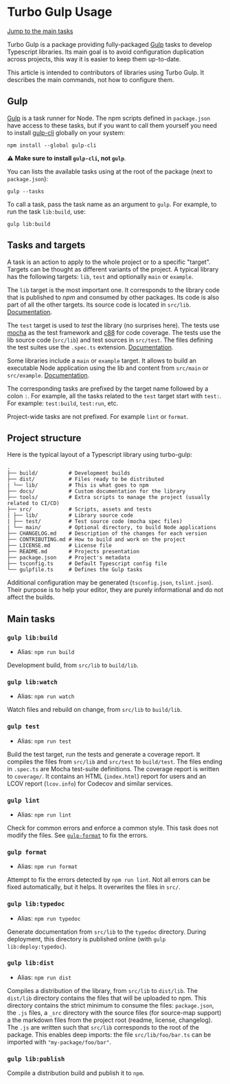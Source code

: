 # Turbo Gulp Usage

[Jump to the main tasks](#main-tasks)

Turbo Gulp is a package providing fully-packaged [Gulp](https://gulpjs.com/) tasks to develop
Typescript libraries. Its main goal is to avoid configuration duplication across projects, this way
it is easier to keep them up-to-date.

This article is intended to contributors of libraries using Turbo Gulp. It describes the main
commands, not how to configure them.

## Gulp

[Gulp](https://gulpjs.com/) is a task runner for Node. The npm scripts defined in `package.json`
have access to these tasks, but if you want to call them yourself you need to install
[gulp-cli](https://www.npmjs.com/package/gulp-cli) globally on your system:

```
npm install --global gulp-cli
```

**⚠ Make sure to install `gulp-cli`, not `gulp`**.

You can lists the available tasks using at the root of the package (next to `package.json`):

```
gulp --tasks
```

To call a task, pass the task name as an argument to `gulp`. For example, to run the task
`lib:build`, use:

```
gulp lib:build
```

## Tasks and targets

A task is an action to apply to the whole project or to a specific "target".
Targets can be thought as different variants of the project. A typical library
has the following targets: `lib`, `test` and optionally `main` or `example`.

The `lib` target is the most important one. It corresponds to the library code
that is published to _npm_ and consumed by other packages. Its code is also
part of all the other targets. Its source code is located in `src/lib`.
[Documentation](https://demurgos.github.io/turbo-gulp/modules/targets_lib.html).

The `test` target is used to _test_ the library (no surprises here). The tests
use [mocha](https://github.com/mochajs/mocha/) as the test framework and
[c88](https://github.com/demurgos/c88) for code coverage.
The tests use the lib source code (`src/lib`) and test sources in `src/test`.
The files defining the test suites use the `.spec.ts` extension.
[Documentation](https://demurgos.github.io/turbo-gulp/modules/targets_mocha.html).

Some libraries include a `main` or `example` target. It allows to build an executable Node
application using the lib and content from `src/main` or `src/example`.
[Documentation](https://demurgos.github.io/turbo-gulp/modules/targets_node.html).

The corresponding tasks are prefixed by the target name followed by a colon `:`. For example,
all the tasks related to the `test` target start with `test:`. For example: `test:build`,
`test:run`, etc.

Project-wide tasks are not prefixed. For example `lint` or `format`.

## Project structure

Here is the typical layout of a Typescript library using turbo-gulp:

```text
.
├── build/          # Development builds
├── dist/           # Files ready to be distributed
| └── lib/          # This is what goes to npm
├── docs/           # Custom documentation for the library
├── tools/          # Extra scripts to manage the project (usually related to CI/CD)
├── src/            # Scripts, assets and tests
| ├── lib/          # Library source code
| ├── test/         # Test source code (mocha spec files)
| └── main/         # Optional directory, to build Node applications
├── CHANGELOG.md    # Description of the changes for each version
├── CONTRIBUTING.md # How to build and work on the project
├── LICENSE.md      # License file
├── README.md       # Projects presentation
├── package.json    # Project's metadata
├── tsconfig.ts     # Default Typescript config file
└── gulpfile.ts     # Defines the Gulp tasks
```

Additional configuration may be generated (`tsconfig.json`, `tslint.json`). Their purpose is to help
your editor, they are purely informational and do not affect the builds.

## Main tasks

### `gulp lib:build`

- Alias: `npm run build`

Development build, from `src/lib` to `build/lib`.

### `gulp lib:watch`

- Alias: `npm run watch`

Watch files and rebuild on change, from `src/lib` to `build/lib`.

### `gulp test`

- Alias: `npm run test`

Build the test target, run the tests and generate a coverage report.
It compiles the files from `src/lib` and `src/test` to `build/test`.
The files ending in `.spec.ts` are Mocha test-suite definitions.
The coverage report is written to `coverage/`. It contains an HTML (`index.html`)
report for users and an LCOV report (`lcov.info`) for Codecov and similar services.

### `gulp lint`

- Alias: `npm run lint`

Check for common errors and enforce a common style.
This task does not modify the files. See [`gulp-format`](#gulp-format) to fix the errors.

### `gulp format`

- Alias: `npm run format`

Attempt to fix the errors detected by `npm run lint`. Not all errors can be fixed
automatically, but it helps. It overwrites the files in `src/`.

### `gulp lib:typedoc`

- Alias: `npm run typedoc`

Generate documentation from `src/lib` to the `typedoc` directory. During deployment, this
directory is published online (with `gulp lib:deploy:typedoc`).

### `gulp lib:dist`

- Alias: `npm run dist`

Compiles a distribution of the library, from `src/lib` to `dist/lib`. The `dist/lib` directory
contains the files that will be uploaded to npm.
This directory contains the strict minimum to consume the files: `package.json`, the `.js` files,
a `_src` directory with the source files (for source-map support) a the markdown files from
the project root (readme, license, changelog).
The `.js` are written such that `src/lib` corresponds to the root of the package. This enables
deep imports: the file `src/lib/foo/bar.ts` can be imported with `"my-package/foo/bar"`.

### `gulp lib:publish`

Compile a distribution build and publish it to `npm`.
